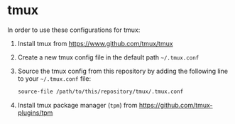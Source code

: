 # tmux

In order to use these configurations for tmux:

1. Install tmux from https://www.github.com/tmux/tmux
2. Create a new tmux config file in the default path `~/.tmux.conf`
3. Source the tmux config from this repository by adding the following line to your `~/.tmux.conf`
   file:

   ```bash
   source-file /path/to/this/repository/tmux/.tmux.conf
   ```

4. Install tmux package manager (`tpm`) from https://github.com/tmux-plugins/tpm
